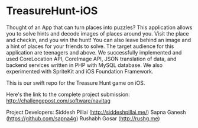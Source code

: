 # TreasureHunt-iOS
Thought of an App that can turn places into puzzles? This application allows you to solve hints and decode images of places around you. Visit the place and checkin, and you win the hunt! You can also leave behind an image and a hint of places for your friends to solve. The target audience for this application are teenagers and above. We successfully implemented and used CoreLocation API, CoreImage API, JSON translation of data, and backend services written in PHP with MySQL database. We also experimented with SpriteKit and iOS Foundation Framework.

This is our swift repo for the Treasure Hunt game on iOS. 

Here's the link to the complete project submission: http://challengepost.com/software/navitag


Project Developers:
Siddesh Pillai (http://siddeshpillai.me/)
Sapna Ganesh  (https://github.com/sapna4g)
Rushabh Gosar (http://rushg.me)
